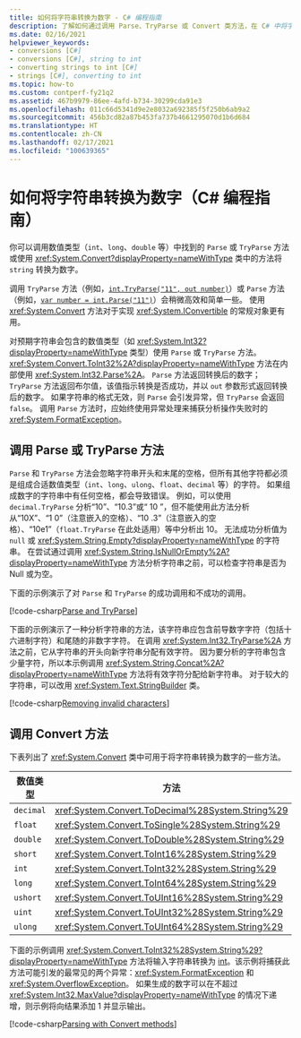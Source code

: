 ```yaml
---
title: 如何将字符串转换为数字 - C# 编程指南
description: 了解如何通过调用 Parse、TryParse 或 Convert 类方法，在 C# 中将字符串转换为数字。
ms.date: 02/16/2021
helpviewer_keywords:
- conversions [C#]
- conversions [C#], string to int
- converting strings to int [C#]
- strings [C#], converting to int
ms.topic: how-to
ms.custom: contperf-fy21q2
ms.assetid: 467b9979-86ee-4afd-b734-30299cda91e3
ms.openlocfilehash: 011c66d5341d9e2e8032a692385f5f250b6ab9a2
ms.sourcegitcommit: 456b3cd82a87b453fa737b4661295070d1b6d684
ms.translationtype: HT
ms.contentlocale: zh-CN
ms.lasthandoff: 02/17/2021
ms.locfileid: "100639365"
---
```

# <a name="how-to-convert-a-string-to-a-number-c-programming-guide"></a>如何将字符串转换为数字（C# 编程指南）

你可以调用数值类型（`int`、`long`、`double` 等）中找到的 `Parse` 或 `TryParse` 方法或使用 <xref:System.Convert?displayProperty=nameWithType> 类中的方法将 `string` 转换为数字。
  
调用 `TryParse` 方法（例如，[`int.TryParse("11", out number)`](xref:System.Int32.TryParse%2A)）或 `Parse` 方法（例如，[`var number = int.Parse("11")`](xref:System.Int32.Parse%2A)）会稍微高效和简单一些。 使用 <xref:System.Convert> 方法对于实现 <xref:System.IConvertible> 的常规对象更有用。
  
对预期字符串会包含的数值类型（如 <xref:System.Int32?displayProperty=nameWithType> 类型）使用 `Parse` 或 `TryParse` 方法。  <xref:System.Convert.ToInt32%2A?displayProperty=nameWithType> 方法在内部使用 <xref:System.Int32.Parse%2A>。  `Parse` 方法返回转换后的数字；`TryParse` 方法返回布尔值，该值指示转换是否成功，并以 `out` 参数形式返回转换后的数字。 如果字符串的格式无效，则 `Parse` 会引发异常，但 `TryParse` 会返回 `false`。 调用 `Parse` 方法时，应始终使用异常处理来捕获分析操作失败时的 <xref:System.FormatException>。
  
## <a name="call-parse-or-tryparse-methods"></a>调用 Parse 或 TryParse 方法

`Parse` 和 `TryParse` 方法会忽略字符串开头和末尾的空格，但所有其他字符都必须是组成合适数值类型（`int`、`long`、`ulong`、`float`、`decimal` 等）的字符。  如果组成数字的字符串中有任何空格，都会导致错误。  例如，可以使用 `decimal.TryParse` 分析“10”、“10.3”或“  10  ”，但不能使用此方法分析从“10X”、“1 0”（注意嵌入的空格）、“10 .3”（注意嵌入的空格）、“10e1”（`float.TryParse` 在此处适用）等中分析出 10。 无法成功分析值为 `null` 或 <xref:System.String.Empty?displayProperty=nameWithType> 的字符串。 在尝试通过调用 <xref:System.String.IsNullOrEmpty%2A?displayProperty=nameWithType> 方法分析字符串之前，可以检查字符串是否为 Null 或为空。

下面的示例演示了对 `Parse` 和 `TryParse` 的成功调用和不成功的调用。

[!code-csharp[Parse and TryParse](~/samples/snippets/csharp/programming-guide/string-to-number/parse-tryparse/program.cs)]

下面的示例演示了一种分析字符串的方法，该字符串应包含前导数字字符（包括十六进制字符）和尾随的非数字字符。 在调用 <xref:System.Int32.TryParse%2A> 方法之前，它从字符串的开头向新字符串分配有效字符。 因为要分析的字符串包含少量字符，所以本示例调用 <xref:System.String.Concat%2A?displayProperty=nameWithType> 方法将有效字符分配给新字符串。 对于较大的字符串，可以改用 <xref:System.Text.StringBuilder> 类。

[!code-csharp[Removing invalid characters](~/samples/snippets/csharp/programming-guide/string-to-number/parse-tryparse2/program.cs)]

## <a name="call-convert-methods"></a>调用 Convert 方法

下表列出了 <xref:System.Convert> 类中可用于将字符串转换为数字的一些方法。

| 数值类型 | 方法                                             |
|--------------|----------------------------------------------------|
| `decimal`    | <xref:System.Convert.ToDecimal%28System.String%29> |
| `float`      | <xref:System.Convert.ToSingle%28System.String%29>  |
| `double`     | <xref:System.Convert.ToDouble%28System.String%29>  |
| `short`      | <xref:System.Convert.ToInt16%28System.String%29>   |
| `int`        | <xref:System.Convert.ToInt32%28System.String%29>   |
| `long`       | <xref:System.Convert.ToInt64%28System.String%29>   |
| `ushort`     | <xref:System.Convert.ToUInt16%28System.String%29>  |
| `uint`       | <xref:System.Convert.ToUInt32%28System.String%29>  |
| `ulong`      | <xref:System.Convert.ToUInt64%28System.String%29>  |

下面的示例调用 <xref:System.Convert.ToInt32%28System.String%29?displayProperty=nameWithType> 方法将输入字符串转换为 [int](../../language-reference/builtin-types/integral-numeric-types.md)。该示例将捕获此方法可能引发的最常见的两个异常：<xref:System.FormatException> 和 <xref:System.OverflowException>。 如果生成的数字可以在不超过 <xref:System.Int32.MaxValue?displayProperty=nameWithType> 的情况下递增，则示例将向结果添加 1 并显示输出。

[!code-csharp[Parsing with Convert methods](~/samples/snippets/csharp/programming-guide/string-to-number/convert/program.cs)]
